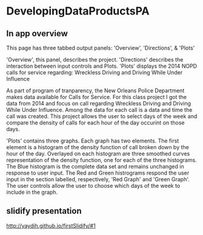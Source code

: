 # DevelopingDataProductsPA

## In app overview

  This page has three tabbed output panels: 
    'Overview', 'Directions', & 'Plots'

  'Overview', this panel, describes the project.
  'Directions' describes the interaction between
     input controls and Plots.
  'Plots' displays the 2014 NOPD calls for 
     service regarding: Wreckless Driving and 
     Driving While Under Influence

  As part of program of tranparency, the New
  Orleans Police Department makes data available
  for Calls for Service.  For this class project I
  got the data from 2014 and focus on call
  regarding Wreckless Driving and Driving While
  Under Influence.  Among the data for each call
  is a data and time the call was created.  This
  project allows the user to select days of the
  week and compare the density of calls for each
  hour of the day occurint on those days.

  'Plots' contains three graphs.  Each graph has
  two elements.  The first element is a histogram
  of the density function of call broken down by
  the hour of the day.  Overlayed on each
  histogram are three smoothed curves
  representation of the density function, one for
  each of the three histograms.  The Blue
  histogram is the complete data set and remains
  unchanged in response to user input.  The Red
  and Green histrograms respond the user input in
  the section labelled, respectively, 'Red Graph'
  and 'Green Graph'.  The user controls allow the
  user to choose which days of the week to include
  in the graph.

## slidify presentation

http://yaydih.github.io/firstSlidify/#1

